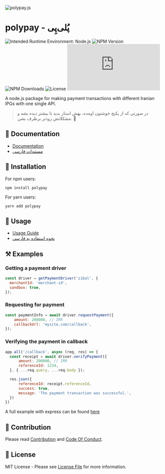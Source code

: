![polypay.js](https://github.com/alitnk/polypay.js/raw/graphics/github-readme-logo.png)

# polypay - پُلی‌پِی
![Intended Runtime Environment: Node.js](https://img.shields.io/badge/Node.js-43853D?style=for-the-badge&logo=node.js&logoColor=white)
![NPM Version](https://img.shields.io/npm/v/polypay?style=for-the-badge)
![NPM Downloads](https://img.shields.io/npm/dm/polypay?style=for-the-badge)
![License](https://img.shields.io/npm/l/polypay?style=for-the-badge)
![Last Comit](https://img.shields.io/github/last-commit/alitnk/polypay.js?style=for-the-badge)


A node.js package for making payment transactions with different Iranian IPGs with one single API.

> در صورتی که از پکیج خوشتون اومده، بهش استار بدید تا بیشتر دیده بشه و مشکلاتش زودتر برطرف بشن. 🙏

## 📖 Documentation

- [Documentation](https://alitnk.github.io/polypay.js/)
- [مستندات فارسی](https://alitnk.github.io/polypay.js/fa/)

## 🔌 Installation

For npm users:
```shell
npm install polypay

```

For yarn users:
```shell
yarn add polypay
```

## 🚀 Usage

- [Usage Guide](https://alitnk.github.io/polypay.js/docs/usage/request-payment)
- [نحوه استفاده به فارسی](https://alitnk.github.io/polypay.js/fa/docs/usage/request-payment)

## ⚒ Examples

### Getting a payment driver

```javascript
const driver = getPaymentDriver('zibal', {
  merchantId: 'merchant-id',
  sandbox: true,
});
```

### Requesting for payment

```javascript
const paymentInfo = await driver.requestPayment({
    amount: 200000, // IRR
    callbackUrl: 'mysite.com/callback',
});
```

### Verifying the payment in callback
```javascript
app.all('/callback', async (req, res) => {
  const receipt = await driver.verifyPayment({
      amount: 200000, // IRR
      referenceId: 1234,
  }, { ...req.query, ...req.body }); 

  res.json({
      referenceId: receipt.referenceId,
      success: true,
      message: 'The payment transaction was successful.',
  })
})
```
A full example with express can be found [here](examples/express-example)

## 🤝 Contribution

Please read [Contribution](CONTRIBUTING.md) and [Code Of Conduct](CODE_OF_CONDUCT.md).

## 📝 License

MIT License - Please see [License File](License) for more information.
